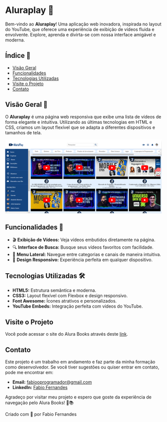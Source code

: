 # Aluraplay 🎥

Bem-vindo ao **Aluraplay**! Uma aplicação web inovadora, inspirada no layout do YouTube, que oferece uma experiência de exibição de vídeos fluida e envolvente. Explore, aprenda e divirta-se com nossa interface amigável e moderna.

## Índice 📑

- [Visão Geral](#visão-geral)
- [Funcionalidades](#funcionalidades)
- [Tecnologias Utilizadas](#tecnologias-utilizadas)
- [Visite o Projeto](#visite-o-projeto)
- [Contato](#contato)

## Visão Geral 🌟

O **Aluraplay** é uma página web responsiva que exibe uma lista de vídeos de forma elegante e intuitiva. Utilizando as últimas tecnologias em HTML e CSS, criamos um layout flexível que se adapta a diferentes dispositivos e tamanhos de tela.

![Preview do Aluraplay](./images/apresentacao_projeto.PNG)

## Funcionalidades 🚀

- 🎬 **Exibição de Vídeos:** Veja vídeos embutidos diretamente na página.
- 🔍 **Interface de Busca:** Busque seus vídeos favoritos com facilidade.
- 📂 **Menu Lateral:** Navegue entre categorias e canais de maneira intuitiva.
- 📱 **Design Responsivo:** Experiência perfeita em qualquer dispositivo.

## Tecnologias Utilizadas 🛠️

- **HTML5:** Estrutura semântica e moderna.
- **CSS3:** Layout flexível com Flexbox e design responsivo.
- **Font Awesome:** Ícones atrativos e personalizados.
- **YouTube Embeds:** Integração perfeita com vídeos do YouTube.

## Visite o Projeto
Você pode acessar o site do Alura Books através deste [link](https://alura-play-woad.vercel.app/).

## Contato
Este projeto é um trabalho em andamento e faz parte da minha formação como desenvolvedor. Se você tiver sugestões ou quiser entrar em contato, pode me encontrar em:

- **Email:** fabiooprogramador@gmail.com
- **LinkedIn:** [Fabio Fernandes](https://www.linkedin.com/in/fabiogmf/)

Agradeço por visitar meu projeto e espero que goste da experiência de navegação pelo Alura Books! 🚀📚

Criado com 💙 por Fabio Fernandes
